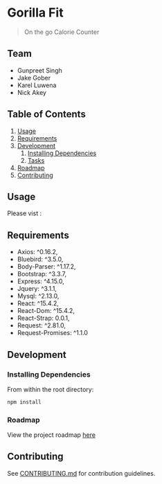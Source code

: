 # Gorilla Fit

> On the go Calorie Counter  

## Team

  - Gunpreet Singh
  - Jake Gober
  - Karel Luwena
  - Nick Akey

## Table of Contents

1. [Usage](#Usage)
1. [Requirements](#requirements)
1. [Development](#development)
    1. [Installing Dependencies](#installing-dependencies)
    1. [Tasks](#tasks)
1. [Roadmap](#roadmap)
1. [Contributing](#contributing)

## Usage

Please vist : <Add Heroku Deployment Link>

## Requirements

- Axios: ^0.16.2,
- Bluebird: ^3.5.0,
- Body-Parser: ^1.17.2,
- Bootstrap: ^3.3.7,
- Express: ^4.15.0,
- Jquery: ^3.1.1,
- Mysql: ^2.13.0,
- React: ^15.4.2,
- React-Dom: ^15.4.2,
- React-Strap: 0.0.1,
- Request: ^2.81.0,
- Request-Promises: ^1.1.0


## Development

### Installing Dependencies

From within the root directory:

```sh
npm install
```

### Roadmap

View the project roadmap [here](https://docs.google.com/spreadsheets/d/13eEg5jqT_UfavkErTw-1w1Tnzm71sZkC5FDcFFY39wY/edit#gid=0)


## Contributing

See [CONTRIBUTING.md](CONTRIBUTING.md) for contribution guidelines.
